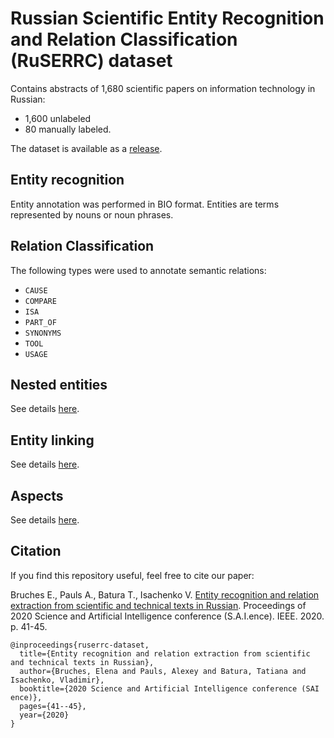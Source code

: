 # Russian Scientific Entity Recognition and Relation Classification (RuSERRC) dataset

Contains abstracts of 1,680 scientific papers on information technology in Russian:
* 1,600 unlabeled
* 80 manually labeled.

The dataset is available as a [release](https://github.com/iis-research-team/ruserrc-dataset/releases/tag/v1.0).

## Entity recognition
Entity annotation was performed in BIO format. Entities are terms represented by nouns or noun phrases. 

## Relation Classification
The following types were used to annotate semantic relations: 
* `CAUSE`
* `COMPARE`
* `ISA`
* `PART_OF`
* `SYNONYMS`
* `TOOL`
* `USAGE`

## Nested entities

See details [here](/russerc_el/).

## Entity linking

See details [here](/russerc_el/).

## Aspects

See details [here](/ruserrc_aspects/).

## Citation

If you find this repository useful, feel free to cite our paper:

Bruches E., Pauls A., Batura T., Isachenko V. [Entity recognition and relation extraction from scientific and technical texts in Russian](https://arxiv.org/pdf/2011.09817.pdf). Proceedings of 2020 Science and Artificial Intelligence conference (S.A.I.ence). IEEE. 2020. p. 41-45.
```
@inproceedings{ruserrc-dataset,
  title={Entity recognition and relation extraction from scientific and technical texts in Russian},
  author={Bruches, Elena and Pauls, Alexey and Batura, Tatiana and Isachenko, Vladimir},
  booktitle={2020 Science and Artificial Intelligence conference (SAI ence)},
  pages={41--45},
  year={2020}
}
```